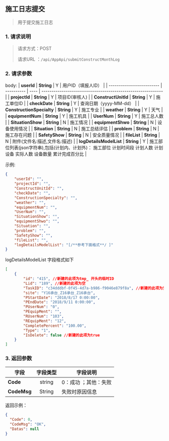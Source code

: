 ## 施工日志提交

> 用于提交施工日志

### 1. 请求说明

> 请求方式：POST
>
> 请求URL ：`/api/AppApi/submitConstructMonthLog `

### 2. 请求参数

body:
| **userId**                | **String** | Y    | 用户ID（填报人ID）                                           |
| ------------------------- | ---------- | ---- | ------------------------------------------------------------ |
| **projectId**             | **String** | Y    | 项目ID(审核人)                                               |
| **ConstructUnitId**       | **String** | Y    | 施工单位ID                                                   |
| **checkDate**             | **String** | Y    | 查询日期（yyyy-MM-dd）                                       |
| **ConstructionSpecialty** | **String** | Y    | 施工专业                                                     |
| **weather**               | **String** | Y    | 天气                                                         |
| **equipmentNum**          | **String** | Y    | 施工机具                                                     |
| **UserNum**               | **String** | Y    | 施工总人数                                                   |
| **SituationShow**         | **String** | N    | 施工情况                                                     |
| **equipmentShwo**         | **String** | N    | 设备使用情况                                                 |
| **Situation**             | **String** | N    | 施工总结评估                                                 |
| **problem**               | **String** | N    | 施工存在问题                                                 |
| **SafetyShow**            | **String** | N    | 安全质量情况                                                 |
| **fileList**              | **String** | N    | 附件(文件名:描述,文件名:描述)                                |
| **logDetailsModelList**   | **String** | Y    | 施工部位列表(json字符串),包括(计划内、计划外)： 施工部位 计划时间段 计划人数 计划设备 实际人数 设备数量 累计完成百分比 |

示例:

``` json
{
    "userId": "", 
    "projectId": "", 
    "ConstructUnitId": "", 
    "checkDate": "", 
    "ConstructionSpecialty": "", 
    "weather": "", 
    "equipmentNum": "", 
    "UserNum": "", 
    "SituationShow": "", 
    "equipmentShwo": "", 
    "Situation": "", 
    "problem": "", 
    "SafetyShow": "", 
    "fileList": "", 
    "logDetailsModelList": "[/**参考下面格式**/ ]"
}
```
logDetailsModelList 字段格式如下
``` json
[
    {
        "id": "415", //新建的此项为tmp_ 开头的临时ID
        "Lid": "189", //新建的此项为空 
        "TaskID": "c34dddbf-0f45-4d7a-b986-f9046e879f8a", //新建的此项为空 
        "site": "Y16承台_Z16承台_Z16承台", 
        "PStartDate": "2018/8/17 0:00:00", 
        "PEndDate": "2018/9/11 0:00:00", 
        "PUserNum": "0", 
        "PEquipMent": "", 
        "RUserNum": "103", 
        "REquipMent": "12", 
        "CompletePercent": "100.00", 
        "Type": "1", 
        "IsDelete": false //新建的此项为true
    }
]
```
### 3. 返回参数

| 字段        | 字段类型 | 字段说明               |
| ----------- | :------: | ---------------------- |
| **Code**    |  string  | 0：成功 ；其他：失败   |
| **CodeMsg** |  String  | 失败时原因信息         |

返回示例：

```json
{
  "Code": 0,
  "CodeMsg": "OK",
  "Datas": null
}
```